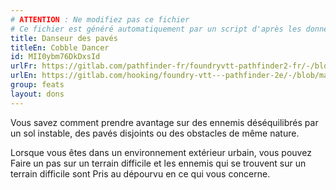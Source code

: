 ```yaml
---
# ATTENTION : Ne modifiez pas ce fichier
# Ce fichier est généré automatiquement par un script d'après les données du module Foundry VTT officiel et de sa traduction
title: Danseur des pavés
titleEn: Cobble Dancer
id: MII0ybm76DkDxsId
urlFr: https://gitlab.com/pathfinder-fr/foundryvtt-pathfinder2-fr/-/blob/master/data/feats/MII0ybm76DkDxsId.htm
urlEn: https://gitlab.com/hooking/foundry-vtt---pathfinder-2e/-/blob/master/packs/data/feats.db/cobble-dancer.json
group: feats
layout: dons
---
```

Vous savez comment prendre avantage sur des ennemis déséquilibrés par un sol instable, des pavés disjoints ou des  obstacles de même nature.

Lorsque vous êtes dans un environnement extérieur urbain, vous pouvez Faire un pas sur un terrain difficile et les ennemis qui se trouvent sur un terrain difficile sont Pris au dépourvu en ce qui vous concerne.


